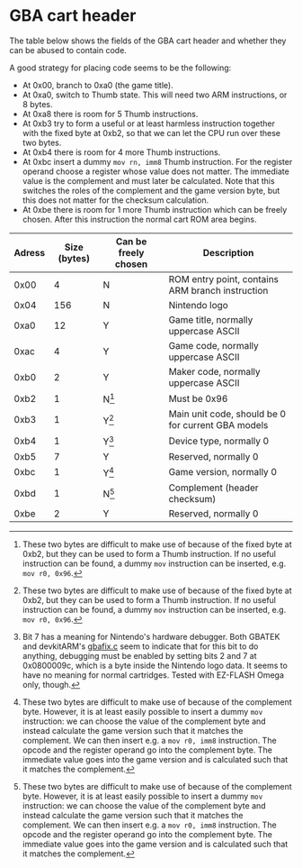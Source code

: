 <!--
SPDX-FileCopyrightText: 2021 Thomas Mathys
SPDX-License-Identifier: MIT
shrinkler-gba: Port of the Shrinkler Amiga executable cruncher for the GBA
-->

# GBA cart header

The table below shows the fields of the GBA cart header and whether they can be abused to contain code.

A good strategy for placing code seems to be the following:

* At 0x00, branch to 0xa0 (the game title).
* At 0xa0, switch to Thumb state. This will need two ARM instructions, or 8 bytes.
* At 0xa8 there is room for 5 Thumb instructions.
* At 0xb3 try to form a useful or at least harmless instruction together with
  the fixed byte at 0xb2, so that we can let the CPU run over these two bytes.
* At 0xb4 there is room for 4 more Thumb instructions.
* At 0xbc insert a dummy `mov rn, imm8` Thumb instruction. For the register operand
  choose a register whose value does not matter. The immediate value is the
  complement and must later be calculated. Note that this switches the roles
  of the complement and the game version byte, but this does not matter for the
  checksum calculation.
* At 0xbe there is room for 1 more Thumb instruction which can be freely chosen.
  After this instruction the normal cart ROM area begins.

| Adress | Size (bytes) | Can be freely chosen | Description                                        |
|--------|--------------|----------------------|----------------------------------------------------|
| 0x00   | 4            | N                    | ROM entry point, contains ARM branch instruction   |
| 0x04   | 156          | N                    | Nintendo logo                                      |
| 0xa0   | 12           | Y                    | Game title, normally uppercase ASCII               |
| 0xac   | 4            | Y                    | Game code, normally uppercase ASCII                |
| 0xb0   | 2            | Y                    | Maker code, normally uppercase ASCII               |
| 0xb2   | 1            | N[^1]                | Must be 0x96                                       |
| 0xb3   | 1            | Y[^1]                | Main unit code, should be 0 for current GBA models |
| 0xb4   | 1            | Y[^2]                | Device type, normally 0                            |
| 0xb5   | 7            | Y                    | Reserved, normally 0                               |
| 0xbc   | 1            | Y[^3]                | Game version, normally 0                           |
| 0xbd   | 1            | N[^3]                | Complement (header checksum)                       |
| 0xbe   | 2            | Y                    | Reserved, normally 0                               |

[^1]: These two bytes are difficult to make use of because of the fixed byte at 0xb2,
      but they can be used to form a Thumb instruction. If no useful instruction can be found,
      a dummy `mov` instruction can be inserted, e.g. `mov r0, 0x96`.
[^2]: Bit 7 has a meaning for Nintendo's hardware debugger. Both GBATEK and devkitARM's
      [gbafix.c](https://github.com/devkitPro/gba-tools/blob/master/src/gbafix.c)
      seem to indicate that for this bit to do anything, debugging must be enabled by
      setting bits 2 and 7 at 0x0800009c, which is a byte inside the Nintendo logo data.
      It seems to have no meaning for normal cartridges. Tested with EZ-FLASH Omega only, though.
[^3]: These two bytes are difficult to make use of because of the complement byte.
      However, it is at least easily possible to insert a dummy `mov` instruction:
      we can choose the value of the complement byte and instead calculate the game version
      such that it matches the complement. We can then insert e.g. a `mov r0, imm8` instruction.
      The opcode and the register operand go into the complement byte. The immediate value
      goes into the game version and is calculated such that it matches the complement.
